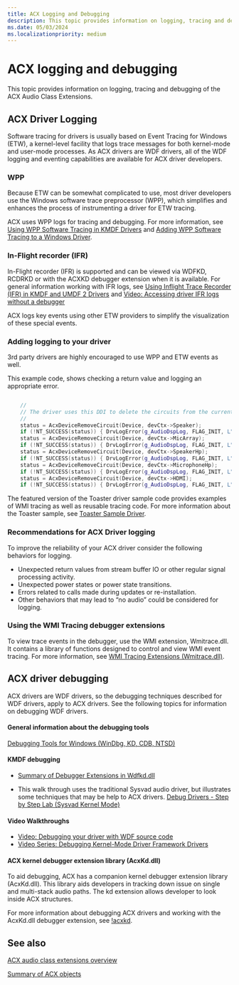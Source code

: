 ```yaml
---
title: ACX Logging and Debugging
description: This topic provides information on logging, tracing and debugging of the ACX Audio Class Extensions.
ms.date: 05/03/2024
ms.localizationpriority: medium
---
```


# ACX logging and debugging

This topic provides information on logging, tracing and debugging of the ACX Audio Class Extensions.

## ACX Driver Logging

Software tracing for drivers is usually based on Event Tracing for Windows (ETW), a kernel-level facility that logs trace messages for both kernel-mode and user-mode processes. As ACX drivers are WDF drivers, all of the WDF logging and eventing capabilities are available for ACX driver developers.

### WPP

Because ETW can be somewhat complicated to use, most driver developers use the Windows software trace preprocessor (WPP), which simplifies and enhances the process of instrumenting a driver for ETW tracing.

ACX uses WPP logs for tracing and debugging. For more information, see [Using WPP Software Tracing in KMDF Drivers](../wdf/using-wpp-software-tracing-in-kmdf-drivers.md) and [Adding WPP Software Tracing to a Windows Driver](../devtest/adding-wpp-software-tracing-to-a-windows-driver.md).

### In-Flight recorder (IFR)

In-Flight recorder (IFR) is supported and can be viewed via WDFKD, RCDRKD or with the ACXKD debugger extension when it is available. For general information working with IFR logs, see [Using Inflight Trace Recorder (IFR) in KMDF and UMDF 2 Drivers](../devtest/using-wpp-recorder.md) and [Video: Accessing driver IFR logs without a debugger](../wdf/video--accessing-driver-ifr-logs-without-a-debugger.md)

ACX logs key events using other ETW providers to simplify the visualization of these special events. 

### Adding logging to your driver

3rd party drivers are highly encouraged to use WPP and ETW events as well.  

This example code, shows checking a return value and logging an appropriate error.

```cpp

    //
    // The driver uses this DDI to delete the circuits from the current device. 
    //
    status = AcxDeviceRemoveCircuit(Device, devCtx->Speaker);
    if (!NT_SUCCESS(status)) { DrvLogError(g_AudioDspLog, FLAG_INIT, L"Failed to remove speaker circuit, continuing with ReleaseHardware, %!STATUS!", status); }
    status = AcxDeviceRemoveCircuit(Device, devCtx->MicArray);
    if (!NT_SUCCESS(status)) { DrvLogError(g_AudioDspLog, FLAG_INIT, L"Failed to remove micarray circuit, continuing with ReleaseHardware, %!STATUS!", status); }
    status = AcxDeviceRemoveCircuit(Device, devCtx->SpeakerHp);
    if (!NT_SUCCESS(status)) { DrvLogError(g_AudioDspLog, FLAG_INIT, L"Failed to remove speakerHp circuit, continuing with ReleaseHardware, %!STATUS!", status); }
    status = AcxDeviceRemoveCircuit(Device, devCtx->MicrophoneHp);
    if (!NT_SUCCESS(status)) { DrvLogError(g_AudioDspLog, FLAG_INIT, L"Failed to remove microphoneHp circuit, continuing with ReleaseHardware, %!STATUS!", status); }
    status = AcxDeviceRemoveCircuit(Device, devCtx->HDMI);
    if (!NT_SUCCESS(status)) { DrvLogError(g_AudioDspLog, FLAG_INIT, L"Failed to remove HDMI circuit, continuing with ReleaseHardware, %!STATUS!", status); }
```

The featured version of the Toaster driver sample code provides examples of WMI tracing as well as reusable tracing code. For more information about the Toaster sample, see [Toaster Sample Driver](/samples/microsoft/windows-driver-samples/toaster-sample-driver/).

### Recommendations for ACX Driver logging

To improve the reliability of your ACX driver consider the following behaviors for logging.

- Unexpected return values from stream buffer IO or other regular signal processing activity. 
- Unexpected power states or power state transitions.
- Errors related to calls made during updates or re-installation.
- Other behaviors that may lead to “no audio” could be considered for logging.

### Using the WMI Tracing debugger extensions

To view trace events in the debugger, use the WMI extension, Wmitrace.dll. It contains a library of functions designed to control and view WMI event tracing. For more information, see [WMI Tracing Extensions (Wmitrace.dll)](../debuggercmds/wmi-tracing-extensions--wmitrace-dll-.md).

## ACX driver debugging

ACX drivers are WDF drivers, so the debugging techniques described for WDF drivers, apply to ACX drivers. See the following topics for information on debugging WDF drivers.

#### General information about the debugging tools

[Debugging Tools for Windows (WinDbg, KD, CDB, NTSD)](../debugger/index.md)

#### KMDF debugging

- [Summary of Debugger Extensions in Wdfkd.dll](../wdf/debugger-extensions-for-kmdf-drivers.md)

- This walk through uses the traditional Sysvad audio driver, but illustrates some techniques that may be help to ACX drivers.
[Debug Drivers - Step by Step Lab (Sysvad Kernel Mode)](../debugger/debug-universal-drivers--kernel-mode-.md)

#### Video Walkthroughs

- [Video: Debugging your driver with WDF source code](../wdf/video--debugging-your-driver-with-wdf-source-code.md)
- [Video Series: Debugging Kernel-Mode Driver Framework Drivers](../wdf/debugging-kernel-mode-driver-framework-drivers.md)

#### ACX kernel debugger extension library (AcxKd.dll)

To aid debugging, ACX has a companion kernel debugger extension library (AcxKd.dll). This library aids developers in tracking down issue on single and multi-stack audio paths. The kd extension allows developer to look inside ACX structures.

For more information about debugging ACX drivers and working with the AcxKd.dll debugger extension, see [!acxkd](../debuggercmds/-acxkd.md).

## See also

[ACX audio class extensions overview](acx-audio-class-extensions-overview.md)

[Summary of ACX objects](acx-summary-of-objects.md)

